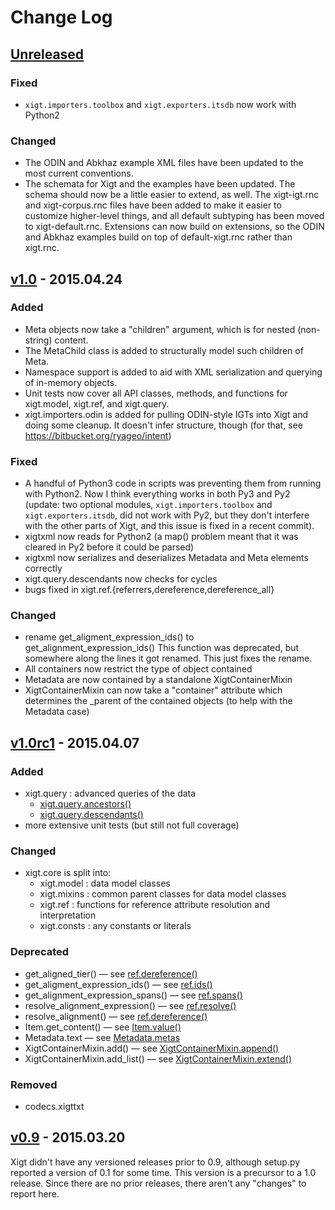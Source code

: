 # Change Log

## [Unreleased][unreleased]

### Fixed

* `xigt.importers.toolbox` and `xigt.exporters.itsdb` now work with Python2

### Changed

* The ODIN and Abkhaz example XML files have been updated to the most
  current conventions.
* The schemata for Xigt and the examples have been updated. The schema should
  now be a little easier to extend, as well. The xigt-igt.rnc and
  xigt-corpus.rnc files have been added to make it easier to customize
  higher-level things, and all default subtyping has been moved to
  xigt-default.rnc. Extensions can now build on extensions, so the ODIN and
  Abkhaz examples build on top of default-xigt.rnc rather than xigt.rnc.

## [v1.0] - 2015.04.24

### Added

* Meta objects now take a "children" argument, which is for nested
  (non-string) content.
* The MetaChild class is added to structurally model such children of Meta.
* Namespace support is added to aid with XML serialization and querying of
  in-memory objects.
* Unit tests now cover all API classes, methods, and functions for
  xigt.model, xigt.ref, and xigt.query.
* xigt.importers.odin is added for pulling ODIN-style IGTs into Xigt and
  doing some cleanup. It doesn't infer structure, though (for that, see
  https://bitbucket.org/ryageo/intent)

### Fixed

* A handful of Python3 code in scripts was preventing them from running with
  Python2. Now I think everything works in both Py3 and Py2 (update: two
  optional modules, `xigt.importers.toolbox` and `xigt.exporters.itsdb`,
  did not work with Py2, but they don't interfere with the other parts
  of Xigt, and this issue is fixed in a recent commit).
* xigtxml now reads <metadata> for Python2 (a map() problem meant that it was
  cleared in Py2 before it could be parsed)
* xigtxml now serializes and deserializes Metadata and Meta elements correctly
* xigt.query.descendants now checks for cycles
* bugs fixed in xigt.ref.{referrers,dereference,dereference_all}

### Changed

* rename get_aligment_expression_ids() to get_alignment_expression_ids()
  This function was deprecated, but somewhere along the lines it got renamed.
  This just fixes the rename.
* All containers now restrict the type of object contained
* Metadata are now contained by a standalone XigtContainerMixin
* XigtContainerMixin can now take a "container" attribute which determines
  the _parent of the contained objects (to help with the Metadata case)

## [v1.0rc1] - 2015.04.07

### Added

* xigt.query : advanced queries of the data
  - [xigt.query.ancestors()](../../wiki/Queries#ancestors)
  - [xigt.query.descendants()](../../wiki/Queries#descendants)
* more extensive unit tests (but still not full coverage)

### Changed

* xigt.core is split into:
  - xigt.model : data model classes
  - xigt.mixins : common parent classes for data model classes
  - xigt.ref : functions for reference attribute resolution and interpretation
  - xigt.consts : any constants or literals

### Deprecated

* get_aligned_tier()
  &mdash; see [ref.dereference()](../../wiki/References#dereference)
* get_aligment_expression_ids()
  &mdash; see [ref.ids()](../../wiki/References#ids)
* get_alignment_expression_spans()
  &mdash; see [ref.spans()](../../wiki/References#spans)
* resolve_alignment_expression()
  &mdash; see [ref.resolve()](../../wiki/References#resolve)
* resolve_alignment()
  &mdash; see [ref.dereference()](../../wiki/References#dereference)
* Item.get_content()
  &mdash; see [Item.value()](../../wiki/Data-Structures#Item_value)
* Metadata.text
  &mdash; see [Metadata.metas](../../wiki/Data-Structures#Metadata_metas)
* XigtContainerMixin.add()
  &mdash; see [XigtContainerMixin.append()](../../wiki/Data-Structures#Container_append)
* XigtContainerMixin.add_list()
  &mdash; see [XigtContainerMixin.extend()](../../wiki/Data-Structures#Container_extend)

### Removed

* codecs.xigttxt

## [v0.9] - 2015.03.20

Xigt didn't have any versioned releases prior to 0.9, although setup.py
reported a version of 0.1 for some time. This version is a precursor to a 1.0
release. Since there are no prior releases, there aren't any "changes" to
report here.


[unreleased]: https://github.com/goodmami/xigt/tree/develop
[v0.9]: https://github.com/goodmami/xigt/releases/tag/v0.9
[v1.0rc1]: https://github.com/goodmami/xigt/releases/tag/v1.0rc1
[v1.0]: https://github.com/goodmami/xigt/releases/tag/v1.0